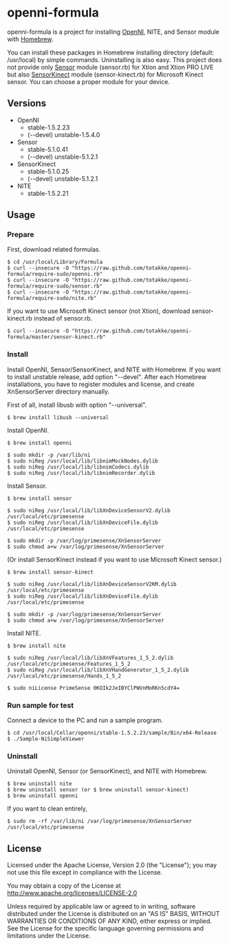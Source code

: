 # openni-formula

openni-formula is a project for installing [OpenNI](http://openni.org/), NITE, and Sensor module with [Homebrew](http://mxcl.github.com/homebrew/).

You can install these packages in Homebrew installing directory (default: /usr/local) by simple commands.
Uninstalling is also easy.
This project does not provide only [Sensor](https://github.com/PrimeSense/Sensor) module (sensor.rb) for Xtion and Xtion PRO LIVE but also [SensorKinect](https://github.com/avin2/SensorKinect) module (sensor-kinect.rb) for Microsoft Kinect sensor.
You can choose a proper module for your device.

## Versions

* OpenNI
    * stable-1.5.2.23
    * (--devel) unstable-1.5.4.0
* Sensor
    * stable-5.1.0.41
    * (--devel) unstable-5.1.2.1
* SensorKinect
    * stable-5.1.0.25
    * (--devel) unstable-5.1.2.1
* NITE
    * stable-1.5.2.21

## Usage

### Prepare

First, download related formulas.

    $ cd /usr/local/Library/Formula
    $ curl --insecure -O "https://raw.github.com/totakke/openni-formula/require-sudo/openni.rb"
    $ curl --insecure -O "https://raw.github.com/totakke/openni-formula/require-sudo/sensor.rb"
    $ curl --insecure -O "https://raw.github.com/totakke/openni-formula/require-sudo/nite.rb"

If you want to use Microsoft Kinect sensor (not Xtion), download sensor-kinect.rb instead of sensor.rb.

    $ curl --insecure -O "https://raw.github.com/totakke/openni-formula/master/sensor-kinect.rb"

### Install

Install OpenNI, Sensor/SensorKinect, and NITE with Homebrew.
If you want to install unstable release, add option "--devel". 
After each Homebrew installations, you have to register modules and license, and create XnSensorServer directory manually.

First of all, install libusb with option "--universal".

    $ brew install libusb --universal

Install OpenNI.

    $ brew install openni
    
    $ sudo mkdir -p /var/lib/ni
    $ sudo niReg /usr/local/lib/libnimMockNodes.dylib
    $ sudo niReg /usr/local/lib/libnimCodecs.dylib
    $ sudo niReg /usr/local/lib/libnimRecorder.dylib

Install Sensor.

    $ brew install sensor
    
    $ sudo niReg /usr/local/lib/libXnDeviceSensorV2.dylib /usr/local/etc/primesense
    $ sudo niReg /usr/local/lib/libXnDeviceFile.dylib /usr/local/etc/primesense
    
    $ sudo mkdir -p /var/log/primesense/XnSensorServer
    $ sudo chmod a+w /var/log/primesense/XnSensorServer 
    
(Or install SensorKinect instead if you want to use Microsoft Kinect sensor.)

	$ brew install sensor-kinect
    
    $ sudo niReg /usr/local/lib/libXnDeviceSensorV2KM.dylib /usr/local/etc/primesense
    $ sudo niReg /usr/local/lib/libXnDeviceFile.dylib /usr/local/etc/primesense

    $ sudo mkdir -p /var/log/primesense/XnSensorServer
    $ sudo chmod a+w /var/log/primesense/XnSensorServer  
    
Install NITE.

    $ brew install nite
    
    $ sudo niReg /usr/local/lib/libXnVFeatures_1_5_2.dylib /usr/local/etc/primesense/Features_1_5_2
    $ sudo niReg /usr/local/lib/libXnVHandGenerator_1_5_2.dylib /usr/local/etc/primesense/Hands_1_5_2
    
    $ sudo niLicense PrimeSense 0KOIk2JeIBYClPWVnMoRKn5cdY4=

### Run sample for test

Connect a device to the PC and run a sample program.

    $ cd /usr/local/Cellar/openni/stable-1.5.2.23/sample/Bin/x64-Release
    $ ./Sample-NiSimpleViewer 

### Uninstall

Uninstall OpenNI, Sensor (or SensorKinect), and NITE with Homebrew.

    $ brew uninstall nite
    $ brew uninstall sensor (or $ brew uninstall sensor-kinect)
    $ brew uninstall openni

If you want to clean entirely,

    $ sudo rm -rf /var/lib/ni /var/log/primesense/XnSensorServer /usr/local/etc/primesense

## License

Licensed under the Apache License, Version 2.0 (the "License"); you may not use this file except in compliance with the License.

You may obtain a copy of the License at http://www.apache.org/licenses/LICENSE-2.0

Unless required by applicable law or agreed to in writing, software distributed under the License is distributed on an "AS IS" BASIS, WITHOUT WARRANTIES OR CONDITIONS OF ANY KIND, either express or implied.
See the License for the specific language governing permissions and limitations under the License.